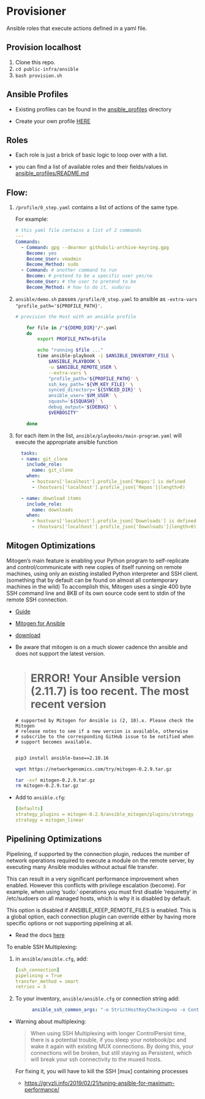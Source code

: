 # Provisioner

Ansible roles that execute actions defined in a yaml file.

## Provision localhost

  1. Clone this repo.
  2. `cd public-infra/ansible`
  3. `bash provision.sh`

## Ansible Profiles

  - Existing profiles can be found in the [ansible_profiles](public-infra/ansible/ansible_profiles) directory

  - Create your own profile [HERE](onboardme/configs/ansible_profiles/README.md)


## Roles

- Each role is just a brick of basic logic to loop over with a list.

- you can find a list of available roles and their fields/values in [ansible_profiles/README.md](ansible/configs/ansible_profiles/README.md)

## Flow:

1. `/profile/0_step.yaml` contains a list of actions of the same type.
    
    For example:

      ```yaml
      # this yaml file contains a list of 2 commands
      ---
      Commands:
        - Command: gpg --dearmor githubcli-archive-keyring.gpg
          Become: yes
          Become_User: vmadmin
          Become_Method: sudo
        - Command: # another command to run
          Become: # pretend to be a specific user yes/no
          Become_User: # the user to pretend to be
          Become_Method: # how to do it, sudo/su
      ```

2. `ansible/demo.sh` passes `/profile/0_step.yaml` to ansible as `-extra-vars "profile_path='${PROFILE_PATH}'`.

    ```zsh
    # provision the Host with an ansible profile

        for file in /"${DEMO_DIR}"/*.yaml
        do
            export PROFILE_PATH=$file

            echo "running $file ..."
            time ansible-playbook -i $ANSIBLE_INVENTORY_FILE \
                $ANSIBLE_PLAYBOOK \
                -u $ANSIBLE_REMOTE_USER \
                --extra-vars \
                "profile_path='${PROFILE_PATH}' \
                ssh_key_path='${VM_KEY_FILE}' \
                synced_directory='${SYNCED_DIR}' \
                ansible_user='$VM_USER' \
                squash='${SQUASH}' \
                debug_output='${DEBUG}' \
                $VERBOSITY"

        done
    ```

3. for each item in the list, `ansible/playbooks/main-program.yaml` will execute the appropriate ansible function

    ```yaml
      tasks:
      - name: git_clone
        include_role:
          name: git_clone
        when:
          - hostvars['localhost'].profile_json['Repos'] is defined
          - (hostvars['localhost'].profile_json['Repos']|length>0)

      - name: download items
        include_role:
          name: downloads
        when:
          - hostvars['localhost'].profile_json['Downloads'] is defined
          - (hostvars['localhost'].profile_json['Downloads']|length>0)
    ```


## Mitogen Optimizations

Mitogen’s main feature is enabling your Python program to self-replicate and control/communicate with new copies of itself running on remote machines, using only an existing installed Python interpreter and SSH client. (something that by default can be found on almost all contemporary machines in the wild) To accomplish this, Mitogen uses a single 400 byte SSH command line and 8KB of its own source code sent to stdin of the remote SSH connection.

  - [Guide](https://www.toptechskills.com/ansible-tutorials-courses/speed-up-ansible-playbooks-pipelining-mitogen/)

  - [Mitogen for Ansible](https://mitogen.networkgenomics.com/ansible_detailed.html)

  - [download](https://networkgenomics.com/try/mitogen-0.2.9.tar.gz)

  - Be aware that mitogen is on a much slower cadence thn ansible and does not support the latest version.
      
      > # ERROR! Your Ansible version (2.11.7) is too recent. The most recent version
        # supported by Mitogen for Ansible is (2, 10).x. Please check the Mitogen
        # release notes to see if a new version is available, otherwise
        # subscribe to the corresponding GitHub issue to be notified when
        # support becomes available.
    
    
    ```zsh

    pip3 install ansible-base==2.10.16

    wget https://networkgenomics.com/try/mitogen-0.2.9.tar.gz

    tar -xvf mitogen-0.2.9.tar.gz
    rm mitogen-0.2.9.tar.gz

    ```

- Add to `ansible.cfg`:

    ```yaml
    [defaults]
    strategy_plugins = mitogen-0.2.9/ansible_mitogen/plugins/strategy
    strategy = mitogen_linear

    ```

## Pipelining Optimizations

Pipelining, if supported by the connection plugin, reduces the number of network operations required to execute a module on the remote server, by executing many Ansible modules without actual file transfer. 

This can result in a very significant performance improvement when enabled. However this conflicts with privilege escalation (become). For example, when using ‘sudo:’ operations you must first disable ‘requiretty’ in /etc/sudoers on all managed hosts, which is why it is disabled by default. 

This option is disabled if ANSIBLE_KEEP_REMOTE_FILES is enabled. This is a global option, each connection plugin can override either by having more specific options or not supporting pipelining at all.

- Read the docs [here](https://docs.ansible.com/ansible/latest/reference_appendices/config.html)

To enable SSH Multiplexing:

1. in `ansible/ansible.cfg`, add:

    ```yaml
    [ssh_connection]
    pipelining = True
    transfer_method = smart
    retries = 3
    ```

2. To your inventory, `ansible/ansible.cfg` or connection string add:

    ```yaml
          ansible_ssh_common_args: "-o StrictHostKeyChecking=no -o ControlMaster=auto -o ControlPath=~/.ssh/ansible-%r@%h:%p"
    ```

- Warning about multiplexing:

    > When using SSH Multiplexing with longer ControlPersist time, there is a potential trouble, if you sleep your notebook/pc and wake it again with existing MUX connections. By doing this, your connections will be broken, but still staying as Persistent, which will break your ssh connectivity  to the muxed hosts. 

    For fixing it, you will have to kill the SSH [mux] containing processes

    - https://gryzli.info/2019/02/21/tuning-ansible-for-maximum-performance/
